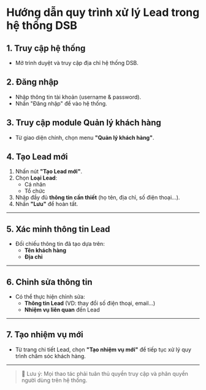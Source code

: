 # Hướng dẫn quy trình xử lý Lead trong hệ thống DSB

## 1. Truy cập hệ thống
- Mở trình duyệt và truy cập địa chỉ hệ thống DSB.

## 2. Đăng nhập
- Nhập thông tin tài khoản (username & password).
- Nhấn "Đăng nhập" để vào hệ thống.

## 3. Truy cập module Quản lý khách hàng
- Từ giao diện chính, chọn menu **"Quản lý khách hàng"**.

## 4. Tạo Lead mới
1. Nhấn nút **"Tạo Lead mới"**.
2. Chọn **Loại Lead**:
   - Cá nhân
   - Tổ chức
3. Nhập đầy đủ **thông tin cần thiết** (họ tên, địa chỉ, số điện thoại...).
4. Nhấn **"Lưu"** để hoàn tất.

---

## 5. Xác minh thông tin Lead
- Đối chiếu thông tin đã tạo dựa trên:
  - **Tên khách hàng**
  - **Địa chỉ**

---

## 6. Chỉnh sửa thông tin
- Có thể thực hiện chỉnh sửa:
  - **Thông tin Lead** (VD: thay đổi số điện thoại, email...)
  - **Nhiệm vụ liên quan** đến Lead

---

## 7. Tạo nhiệm vụ mới
- Từ trang chi tiết Lead, chọn **"Tạo nhiệm vụ mới"** để tiếp tục xử lý quy trình chăm sóc khách hàng.

---

> 📌 Lưu ý: Mọi thao tác phải tuân thủ quyền truy cập và phân quyền người dùng trên hệ thống.
